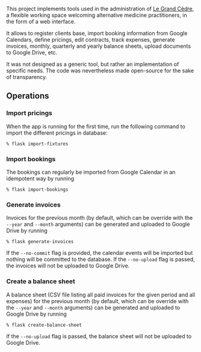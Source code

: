 This project implements tools used in the administration of [Le Grand Cèdre](https://sophrologie-chalon.com/le-grand-cedre/), a flexible working space welcoming alternative medicine practitioners, in the form of a web interface.

It allows to register clients base, import booking information from Google Calendars, define pricings, edit contracts, track expenses, generate invoices, monthly, quarterly and yearly balance sheets, upload documents to Google Drive, etc.

It was not designed as a generic tool, but rather an implementation of specific needs. The code was nevertheless made open-source for the sake of transparency.

## Operations

### Import pricings

When the app is running for the first time, run the following command to import the different pricings in database:

```console
% flask import-fixtures
```

### Import bookings

The bookings can regularly be imported from Google Calendar in an idempotent way by running

```console
% flask import-bookings
```

### Generate invoices

Invoices for the previous month (by default, which can be override with the `--year` and `--month` arguments) can be generated and uploaded to Google Drive by running

```console
% flask generate-invoices
```

If the `--no-commit` flag is provided, the calendar events will be imported but nothing will be committed to the database. If the `--no-upload` flag is passed, the invoices will not be uploaded to Google Drive.


### Create a balance sheet

A balance sheet (CSV file listing all paid invoices for the given period and all expenses) for the previous month (by default, which can be override with the `--year` and `--month` arguments) can be generated and uploaded to Google Drive by running

```console
% flask create-balance-sheet
```

If the `--no-upload` flag is passed, the balance sheet will not be uploaded to Google Drive.
